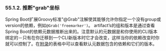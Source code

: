### 55.1.2. 推断"grab"坐标

Spring Boot扩展Groovy标准"@Grab"注解使其能够允许你指定一个没有group或version的依赖，例如`@Grab('freemarker')`。
artifact’s的组和版本是通过查看Spring Boot的依赖元数据推断出来的。注意默认的元数据是和你使用的CLI版本绑定的－只有在你迁移到一个CLI新版本时它才会改变，这样当你的依赖改变时你就可以控制了。在[附录](http://docs.spring.io/spring-boot/docs/current-SNAPSHOT/reference/htmlsingle/#appendix-dependency-versions)的表格中可以查看默认元数据包含的依赖和它们的版本。
